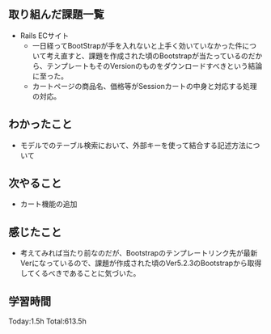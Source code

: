 ## 取り組んだ課題一覧
- Rails ECサイト
  - 一日経ってBootStrapが手を入れないと上手く効いていなかった件について考え直すと、課題を作成された頃のBootstrapが当たっているのだから、テンプレートもそのVersionのものをダウンロードすべきという結論に至った。
  - カートページの商品名、価格等がSessionカートの中身と対応する処理の対応。
  
## わかったこと
- モデルでのテーブル検索において、外部キーを使って結合する記述方法について

## 次やること
- カート機能の追加
  
## 感じたこと
- 考えてみれば当たり前なのだが、Bootstrapのテンプレートリンク先が最新Verになっているので、課題が作成された頃のVer5.2.3のBootstrapから取得してくるべきであることに気づいた。
  
## 学習時間
Today:1.5h
Total:613.5h
